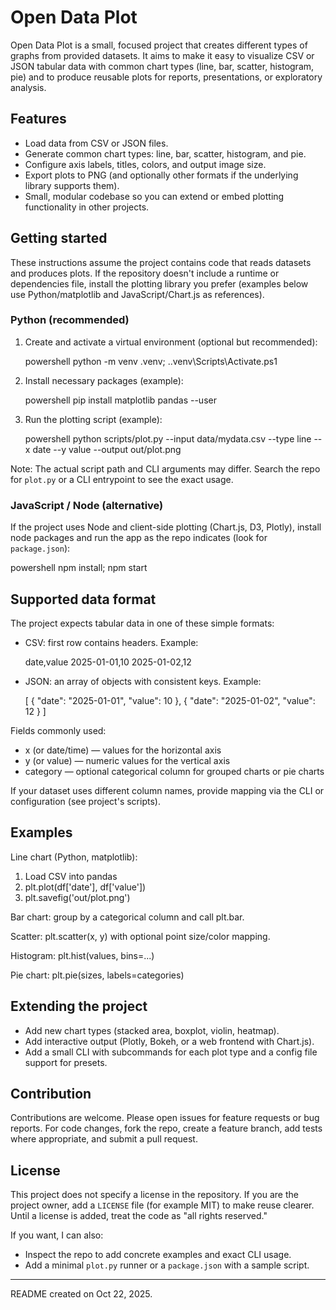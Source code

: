 # Open Data Plot

Open Data Plot is a small, focused project that creates different types of graphs from provided datasets. It aims to make it easy to visualize CSV or JSON tabular data with common chart types (line, bar, scatter, histogram, pie) and to produce reusable plots for reports, presentations, or exploratory analysis.

## Features

- Load data from CSV or JSON files.
- Generate common chart types: line, bar, scatter, histogram, and pie.
- Configure axis labels, titles, colors, and output image size.
- Export plots to PNG (and optionally other formats if the underlying library supports them).
- Small, modular codebase so you can extend or embed plotting functionality in other projects.

## Getting started

These instructions assume the project contains code that reads datasets and produces plots. If the repository doesn't include a runtime or dependencies file, install the plotting library you prefer (examples below use Python/matplotlib and JavaScript/Chart.js as references).

### Python (recommended)

1. Create and activate a virtual environment (optional but recommended):

   powershell
   python -m venv .venv; .\.venv\Scripts\Activate.ps1

2. Install necessary packages (example):

   powershell
   pip install matplotlib pandas --user   

3. Run the plotting script (example):

   powershell
   python scripts/plot.py --input data/mydata.csv --type line --x date --y value --output out/plot.png

Note: The actual script path and CLI arguments may differ. Search the repo for `plot.py` or a CLI entrypoint to see the exact usage.

### JavaScript / Node (alternative)

If the project uses Node and client-side plotting (Chart.js, D3, Plotly), install node packages and run the app as the repo indicates (look for `package.json`):

   powershell
   npm install; npm start


## Supported data format

The project expects tabular data in one of these simple formats:

- CSV: first row contains headers. Example:

  date,value
  2025-01-01,10
  2025-01-02,12

- JSON: an array of objects with consistent keys. Example:

  [
    { "date": "2025-01-01", "value": 10 },
    { "date": "2025-01-02", "value": 12 }
  ]

Fields commonly used:
- x (or date/time) — values for the horizontal axis
- y (or value) — numeric values for the vertical axis
- category — optional categorical column for grouped charts or pie charts

If your dataset uses different column names, provide mapping via the CLI or configuration (see project's scripts).

## Examples

Line chart (Python, matplotlib):

1. Load CSV into pandas
2. plt.plot(df['date'], df['value'])
3. plt.savefig('out/plot.png')

Bar chart: group by a categorical column and call plt.bar.

Scatter: plt.scatter(x, y) with optional point size/color mapping.

Histogram: plt.hist(values, bins=...)

Pie chart: plt.pie(sizes, labels=categories)

## Extending the project

- Add new chart types (stacked area, boxplot, violin, heatmap).
- Add interactive output (Plotly, Bokeh, or a web frontend with Chart.js).
- Add a small CLI with subcommands for each plot type and a config file support for presets.

## Contribution

Contributions are welcome. Please open issues for feature requests or bug reports. For code changes, fork the repo, create a feature branch, add tests where appropriate, and submit a pull request.

## License

This project does not specify a license in the repository. If you are the project owner, add a `LICENSE` file (for example MIT) to make reuse clearer. Until a license is added, treat the code as "all rights reserved." 

If you want, I can also:

- Inspect the repo to add concrete examples and exact CLI usage.
- Add a minimal `plot.py` runner or a `package.json` with a sample script.

---

README created on Oct 22, 2025.
